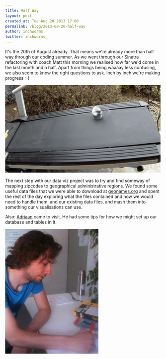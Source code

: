 ```yaml
---
title: Half Way
layout: post
created_at: Tue Aug 20 2013 17:00
permalink: /blog/2013-08-20-half-way
author: inchworms
twitter: inchworms_
---
```


It's the 20th of August already. That means we're already more than half way through our coding summer. As we went through our Sinatra refactoring with coach Matt this morning we realised how far we'd come in the last month and a half. Apart from things being waaaay less confusing, we also seem to know the right questions to ask. Inch by inch we're making progress :-)

![slinky](/images/slinky.gif)

The next step with our data viz project was to try and find someway of mapping zipcodes to geographical administrative regions. We found some useful data files that we were able to download at [geonames.org](http://geonames.org) and spent the rest of the day exploring what the files contained and how we would need to handle them, and our existing data files, and mash them into something our visualisations can use.

Also: [Adriaan](https://twitter.com/astellingwerff) came to visit. He had some tips for how we might set up our database and tables in it. 

<img src="/images/adriano.jpg" alt="adriano" style="width: 300px;"/>
